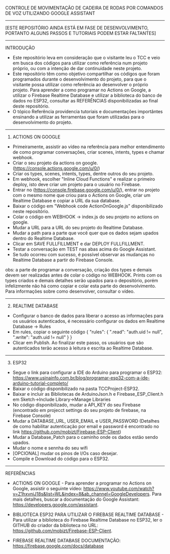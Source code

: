 CONTROLE DE MOVIMENTAÇÃO DE CADEIRA DE RODAS POR COMANDOS DE VOZ UTILIZANDO GOOGLE ASSISTANT  

-----  
[ESTE REPOSITÓRIO AINDA ESTÁ EM FASE DE DESENVOLVIMENTO, PORTANTO ALGUNS PASSOS E TUTORIAIS PODEM ESTAR FALTANTES]  
  
-----  
INTRODUÇÃO  
- Este repositório leva em consideração que o visitante leu o TCC e veio em busca dos códigos para utilizar como referência num projeto próprio, ou com a intenção de dar continuidade neste projeto.  
- Este repositório têm como objetivo compartilhar os códigos que foram programados durante o desenvolvimento do projeto, para que o visitante possa utilizar como referência ao desenvolver o próprio projeto. Para aprender a como programar no Actions on Google, a utilizar o Firebase Realtime Database e utilizar a biblioteca do banco de dados no ESP32, consultar as REFERÊNCIAS disponibilizadas ao final deste repositório.  
- O tópico Referência providencia tutoriais e documentações importântes ensinando a utilizar as ferramentas que foram utilizadas para o desenvolvimento do projeto.  
  
-----  
1. ACTIONS ON GOOGLE
- Primeiramente, assistir ao vídeo na referência para melhor entendimento de como programar conversações, criar scenes, intents, types e chamar webhook.  
- Criar o seu projeto da actions on google. (https://console.actions.google.com/u/0/)
- Criar os types, scenes, intents, types, dentre outros do seu projeto. 
- Em webhook, escolher "Inline Cloud Functions" e realizar o primeiro deploy, isto deve criar um projeto para o usuário no Firebase.
- Entrar no (https://console.firebase.google.com/u/0/), entrar no projeto com o mesmo nome que criou para o Actions on Google, criar um Realtime Database e copiar a URL da sua database. 
- Baixar o código em "Webhook code ActionOnGoogle.js" disponibilizado neste repositório.  
- Colar o código em WEBHOOK -> index.js do seu projeto no actions on google.  
- Mudar a URL para a URL do seu projeto do Realtime Database.
- Mudar a path para a parte que você quer que os dados sejam upados dentro do Realtime Database.
- Clicar em SAVE FULLFILLMENT e dar DEPLOY FULLFILLMENT.
- Testar a conversação em TEST nas abas acima do Google Assistant. 
- Se tudo ocorreu com sucesso, é possível observar as mudanças no Realtime Database a partir do Firebase Console.
  
obs: a parte de programar a conversação, criação dos types e demais devem ser realizadas antes de colar o código no WEBHOOK. Prints com os types criados e demais detalhes serão upados para o depositório, porém infelizmente não há como copiar e colar esta parte do desenvolvimento. Para informações sobre como desenvolver, consultar o vídeo.

-----  
2. REALTIME DATABASE
- Configurar o banco de dados para liberar o acesso as informações para os usuários autenticados, é necessário configurar os dados em Realtime Database -> Rules
- Em rules, copiar o seguinte código {
  "rules": {
    ".read": "auth.uid != null",
    ".write": "auth.uid != null"
  }
}
- Clicar em Publish. Ao finalizar este passo, os usuários que são autenticados terão acesso à leitura e escrita ao Realtime Database.


-----  
3. ESP32
- Segue o link para configurar a IDE do Arduino para programar o ESP32: https://www.usinainfo.com.br/blog/programar-esp32-com-a-ide-arduino-tutorial-completo/
- Baixar o código disponibilizado na pasta TCCProject-ESP32.
- Baixar e incluir as Bibliotecas de ArduinoJson.h e Firebase_ESP_Client.h em Sketch->Include Library->Manage Libraries
- No código disponibilizado, mudar a API_KEY do seu Firebase (encontrado em projecct settings do seu projeto de firebase, na Firebase Console)
- Mudar a DATABASE_URL, USER_EMAIL e USER_PASSWORD (Detalhes de como habilitar autenticação por email e password é encontrado no link https://github.com/mobizt/Firebase-ESP-Client)
- Mudar a Database_Patch para o caminho onde os dados estão sendo upados.
- Mudar o nome e sennha do seu wifi
- [OPCIONAL] mudar os pinos de I/Os caso desejar.
- Compile e Download do código para o ESP32.
  
-----  
REFERÊNCIAS  
  
- ACTIONS ON GOOGLE - Para aprender a programar no Actions on Google, assistir o seguinte vídeo: https://www.youtube.com/watch?v=Z1hxvniJ18s&list=WL&index=8&ab_channel=GoogleDevelopers. Para mais detalhes, buscar a documentação do Google Assistant:
https://developers.google.com/assistant.  
  
  
- BIBLIOTECA ESP32 PARA UTILIZAR O FIREBASE REALTIME DATABASE - Para utilizar a biblioteca do Firebase Realtime Database no ESP32, ler o GITHUB do criador da biblioteca no URL: https://github.com/mobizt/Firebase-ESP-Client.  
  
  
- FIREBASE REALTIME DATABASE DOCUMENTAÇÃO: https://firebase.google.com/docs/database  
  
  
